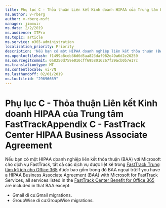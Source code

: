 ```yaml
---
title: Phụ lục C - Thỏa thuận Liên kết Kinh doanh HIPAA của Trung tâm FastTrack
ms.author: v-rberg
author: v-rberg-msft
manager: jimmuir
ms.date: 2/2/2019
ms.audience: ITPro
ms.topic: article
ms.service: o365-administration
localization_priority: Priority
description: 'Nếu bạn có một HIPAA doanh nghiệp liên kết thỏa thuận (BAA) với Microsoft cho dịch vụ FastTrack, tất cả các dịch vụ được liệt kê trong lợi ích Trung tâm FastTrack cho Office 365 được bao gồm trong đó BAA ngoại trừ:'
ms.openlocfilehash: f1499a8ceb36d6d5aa823daf982e49a6d2e26250
ms.sourcegitcommit: 0a8250d759e010cff6958016267f29acb0b7e17c
ms.translationtype: MT
ms.contentlocale: vi-VN
ms.lasthandoff: 02/01/2019
ms.locfileid: "29696669"
---
```

# <a name="appendix-c---fasttrack-center-hipaa-business-associate-agreement"></a><span data-ttu-id="a0167-103">Phụ lục C - Thỏa thuận Liên kết Kinh doanh HIPAA của Trung tâm FastTrack</span><span class="sxs-lookup"><span data-stu-id="a0167-103">Appendix C - FastTrack Center HIPAA Business Associate Agreement</span></span>

<span data-ttu-id="a0167-104">Nếu bạn có một HIPAA doanh nghiệp liên kết thỏa thuận (BAA) với Microsoft cho dịch vụ FastTrack, tất cả các dịch vụ được liệt kê trong [FastTrack Trung tâm lợi ích cho Office 365](O365-fasttrack-benefit-for-office-365.md) được bao gồm trong đó BAA ngoại trừ:</span><span class="sxs-lookup"><span data-stu-id="a0167-104">If you have a HIPAA Business Associate Agreement (BAA) with Microsoft for FastTrack Services, all services listed in the [FastTrack Center Benefit for Office 365](O365-fasttrack-benefit-for-office-365.md) are included in that BAA except:</span></span> 
  
- <span data-ttu-id="a0167-105">Gmail di cư.</span><span class="sxs-lookup"><span data-stu-id="a0167-105">Gmail migrations.</span></span>   
- <span data-ttu-id="a0167-106">GroupWise di cư.</span><span class="sxs-lookup"><span data-stu-id="a0167-106">GroupWise migrations.</span></span>
    

